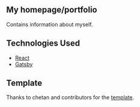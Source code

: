 ## My homepage/portfolio

Contains information about myself.



## Technologies Used

- [React](https://reactjs.org/)
- [Gatsby](https://www.gatsbyjs.com/)



## Template

Thanks to chetan and contributors for the [template](https://github.com/chetanverma16/react-portfolio-template/).